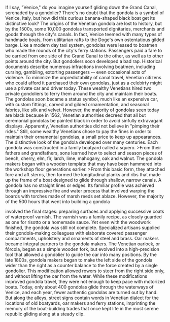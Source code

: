 
If I say, &quot;Venice,&quot; do you imagine 
yourself gliding down the Grand Canal,
serenaded by a gondolier?
There&#39;s no doubt that the gondola 
is a symbol of Venice, Italy,
but how did this curious banana-shaped
black boat get its distinctive look?
The origins of the Venetian gondola 
are lost to history,
but by the 1500s, some 10,000 gondolas
transported dignitaries, merchants and goods
through the city&#39;s canals.
In fact, Venice teemed with many types
of handmade boats,
from utilitarian rafts to
the Doge&#39;s own ostentatious gilded barge.
Like a modern day taxi system,
gondolas were leased to boatmen
who made the rounds of the
city&#39;s ferry stations.
Passengers paid a fare to be carried from
one side of the Grand Canal to the other,
as well as to other points around the city.
But gondoliers soon developed a bad rap.
Historical documents describe numerous
infractions involving boatmen,
including cursing, gambling,
extorting passengers --
even occasional acts of violence.
To minimize the unpredictability
of canal travel,
Venetian citizens who could afford it
purchased their own gondolas,
just as a celebirty might use
a private car and driver today.
These wealthy Venetians hired two private
gondoliers to ferry them around the city
and maintain their boats.
The gondolas soon became a status symbol,
much like an expensive car,
with custom fittings, 
carved and gilded ornamentation,
and seasonal fabrics, like silk and velvet.
However, the majority of 
gondolas seen today are black
because in 1562, 
Venetian authorities decreed
that all but ceremonial gondolas 
be painted black
in order to avoid 
sinfully extravagant displays.
Apparently, Venetian authorities did not 
believe in &quot;pimping their rides.&quot;
Still, some wealthy Venetians 
chose to pay the fines
in order to maintain their 
ornamental gondolas,
a small price to keep up appearances.
The distinctive look of the gondola 
developed over many centuries.
Each gondola was constructed
in a family boatyard called a squero.
&gt;From their fathers and grandfathers,
sons learned how to select and season
pieces of beech, cherry, elm, fir, larch,
lime, mahogany, oak and walnut.
The gondola makers began 
with a wooden template
that may have been hammered into
the workshop floor generations earlier.
&gt;From this basic form,
they attached fore and aft sterns,
then formed the longitudinal planks
and ribs that made up the frame
of a boat designed to glide through
shallow, narrow canals.
A gondola has no straight lines or edges.
Its familiar profile was achieved through
an impressive fire and water process
that involved warping the boards with
torches made of marsh reeds set ablaze.
However, the majority of the 500 hours
that went into building a gondola

involved the final stages:
preparing surfaces and applying successive 
coats of waterproof varnish.
The varnish was a family recipe,
as closely guarded as one for risotto
or a homemade sauce.
Yet even with the woodwork finished,
the gondola was still not complete.
Specialized artisans supplied their
gondola-making colleagues
with elaborate covered 
passenger compartments,
upholstery and ornaments 
of steel and brass.
Oar makers became integral partners
to the gondola makers.
The Venetian oarlock, or fórcola,
began as a simple wooden fork,
but evolved into a high-precision tool
that allowed a gondolier
to guide the oar into many positions.
By the late 1800s,
gondola makers began to make the left side
of the gondola wider than the right
as a counter balance to 
the force created by a single gondolier.
This modification allowed rowers to
steer from the right side only,
and without lifting the oar from the water.
While these modifications improved
gondola travel,
they were not enough to
keep pace with motorized boats.
Today, only about 400 gondolas
glide through the waterways of Venice,
and each year, fewer authentic gondolas
are turned out by hand.
But along the alleys, street signs 
contain words in Venetian dialect
for the locations of old boatyards,
oar makers and ferry stations,
imprinting the memory 
of the boat-building trades
that once kept life in the most serene 
republic gliding along at a steady clip.
